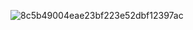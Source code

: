 ![8c5b49004eae23bf223e52dbf12397ac](https://github.com/user-attachments/assets/dd7d6746-661f-45ed-853d-e3234f49377f)
